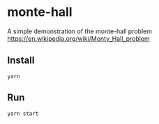 # monte-hall
A simple demonstration of the monte-hall problem
https://en.wikipedia.org/wiki/Monty_Hall_problem



## Install 
```
yarn
```

## Run
```
yarn start
```